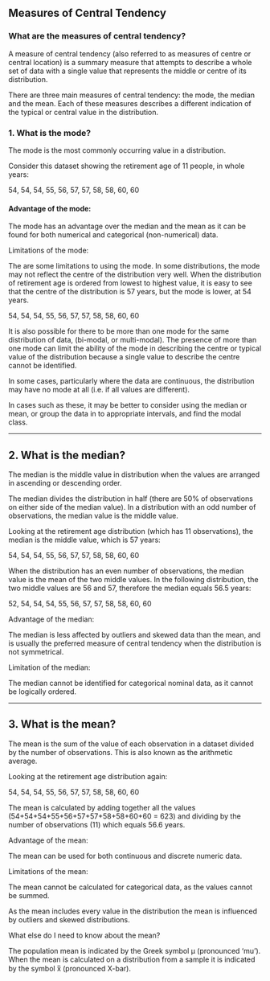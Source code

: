 ## Measures of Central Tendency 

### What are the measures of central tendency?

A measure of central tendency (also referred to as measures of centre or central location) is a summary measure that attempts to describe a whole set of data with a single value that represents the middle or centre of its distribution.

There are three main measures of central tendency: the mode, the median and the mean. Each of these measures describes a different indication of the typical or central value in the distribution.


### 1. What is the mode?

The mode is the most commonly occurring value in a distribution.

Consider this dataset showing the retirement age of 11 people, in whole years:

54, 54, 54, 55, 56, 57, 57, 58, 58, 60, 60

#### Advantage of the mode:

The mode has an advantage over the median and the mean as it can be found for both numerical and categorical (non-numerical) data.

Limitations of the mode:

The are some limitations to using the mode. In some distributions, the mode may not reflect the centre of the distribution very well. When the distribution of retirement age is ordered from lowest to highest value, it is easy to see that the centre of the distribution is 57 years, but the mode is lower, at 54 years.

54, 54, 54, 55, 56, 57, 57, 58, 58, 60, 60

It is also possible for there to be more than one mode for the same distribution of data, (bi-modal, or multi-modal). The presence of more than one mode can limit the ability of the mode in describing the centre or typical value of the distribution because a single value to describe the centre cannot be identified.

In some cases, particularly where the data are continuous, the distribution may have no mode at all (i.e. if all values are different).

In cases such as these, it may be better to consider using the median or mean, or group the data in to appropriate intervals, and find the modal class.

<hr>

## 2. What is the median?

The median is the middle value in distribution when the values are arranged in ascending or descending order.

The median divides the distribution in half (there are 50% of observations on either side of the median value). In a distribution with an odd number of observations, the median value is the middle value.

Looking at the retirement age distribution (which has 11 observations), the median is the middle value, which is 57 years:

54, 54, 54, 55, 56, 57, 57, 58, 58, 60, 60

When the distribution has an even number of observations, the median value is the mean of the two middle values. In the following distribution, the two middle values are 56 and 57, therefore the median equals 56.5 years:

52, 54, 54, 54, 55, 56, 57, 57, 58, 58, 60, 60

Advantage of the median:

The median is less affected by outliers and skewed data than the mean, and is usually the preferred measure of central tendency when the distribution is not symmetrical.

Limitation of the median:

The median cannot be identified for categorical nominal data, as it cannot be logically ordered.

<hr>

## 3. What is the mean?

The mean is the sum of the value of each observation in a dataset divided by the number of observations. This is also known as the arithmetic average.

Looking at the retirement age distribution again:

54, 54, 54, 55, 56, 57, 57, 58, 58, 60, 60

The mean is calculated by adding together all the values (54+54+54+55+56+57+57+58+58+60+60 = 623) and dividing by the number of observations (11) which equals 56.6 years.

Advantage of the mean:

The mean can be used for both continuous and discrete numeric data.

Limitations of the mean:

The mean cannot be calculated for categorical data, as the values cannot be summed.

As the mean includes every value in the distribution the mean is influenced by outliers and skewed distributions.

What else do I need to know about the mean?

The population mean is indicated by the Greek symbol µ (pronounced ‘mu’). When the mean is calculated on a distribution from a sample it is indicated by the symbol x̅ (pronounced X-bar).

